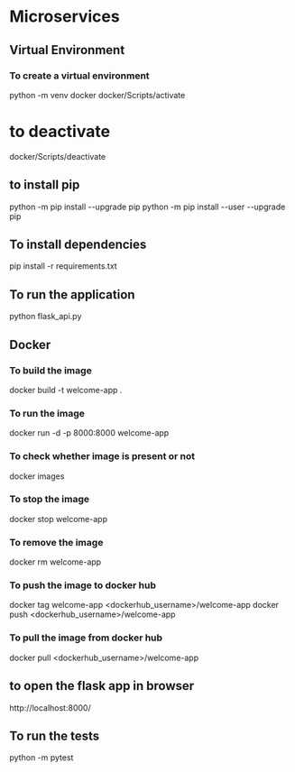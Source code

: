 # Microservices

## Virtual Environment
### To create a virtual environment
python -m venv docker
docker/Scripts/activate

# to deactivate
docker/Scripts/deactivate

## to install pip
python -m pip install --upgrade pip
python -m pip install --user --upgrade pip

## To install dependencies
pip install -r requirements.txt

## To run the application
python flask_api.py

## Docker
### To build the image
docker build -t welcome-app .

### To run the image
docker run -d -p 8000:8000 welcome-app

### To check whether image is present or not
docker images

### To stop the image
docker stop welcome-app

### To remove the image
docker rm welcome-app

### To push the image to docker hub
docker tag welcome-app <dockerhub_username>/welcome-app
docker push <dockerhub_username>/welcome-app

### To pull the image from docker hub
docker pull <dockerhub_username>/welcome-app

## to open the flask app in browser
http://localhost:8000/

## To run the tests
python -m pytest